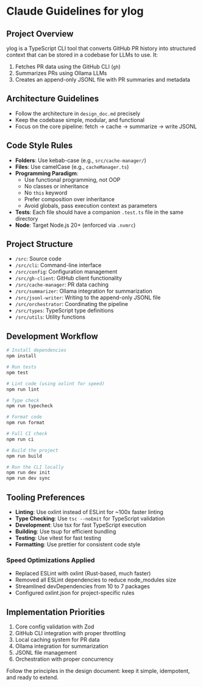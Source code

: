 # Claude Guidelines for ylog

## Project Overview
ylog is a TypeScript CLI tool that converts GitHub PR history into structured context that can be stored in a codebase for LLMs to use. It:
1. Fetches PR data using the GitHub CLI (`gh`)
2. Summarizes PRs using Ollama LLMs
3. Creates an append-only JSONL file with PR summaries and metadata

## Architecture Guidelines
- Follow the architecture in `design_doc.md` precisely
- Keep the codebase simple, modular, and functional
- Focus on the core pipeline: fetch → cache → summarize → write JSONL

## Code Style Rules
- **Folders**: Use kebab-case (e.g., `src/cache-manager/`)
- **Files**: Use camelCase (e.g., `cacheManager.ts`)
- **Programming Paradigm**: 
  - Use functional programming, not OOP
  - No classes or inheritance
  - No `this` keyword
  - Prefer composition over inheritance
  - Avoid globals, pass execution context as parameters
- **Tests**: Each file should have a companion `.test.ts` file in the same directory
- **Node**: Target Node.js 20+ (enforced via `.nvmrc`)

## Project Structure
- `/src`: Source code
- `/src/cli`: Command-line interface
- `/src/config`: Configuration management
- `/src/gh-client`: GitHub client functionality
- `/src/cache-manager`: PR data caching
- `/src/summarizer`: Ollama integration for summarization
- `/src/jsonl-writer`: Writing to the append-only JSONL file
- `/src/orchestrator`: Coordinating the pipeline
- `/src/types`: TypeScript type definitions
- `/src/utils`: Utility functions

## Development Workflow
```bash
# Install dependencies
npm install

# Run tests
npm test

# Lint code (using oxlint for speed)
npm run lint

# Type check
npm run typecheck

# Format code
npm run format

# Full CI check
npm run ci

# Build the project
npm run build

# Run the CLI locally
npm run dev init
npm run dev sync
```

## Tooling Preferences
- **Linting**: Use oxlint instead of ESLint for ~100x faster linting
- **Type Checking**: Use `tsc --noEmit` for TypeScript validation
- **Development**: Use tsx for fast TypeScript execution
- **Building**: Use tsup for efficient bundling
- **Testing**: Use vitest for fast testing
- **Formatting**: Use prettier for consistent code style

### Speed Optimizations Applied
- Replaced ESLint with oxlint (Rust-based, much faster)
- Removed all ESLint dependencies to reduce node_modules size
- Streamlined devDependencies from 10 to 7 packages
- Configured oxlint.json for project-specific rules

## Implementation Priorities
1. Core config validation with Zod
2. GitHub CLI integration with proper throttling
3. Local caching system for PR data
4. Ollama integration for summarization
5. JSONL file management
6. Orchestration with proper concurrency

Follow the principles in the design document: keep it simple, idempotent, and ready to extend.